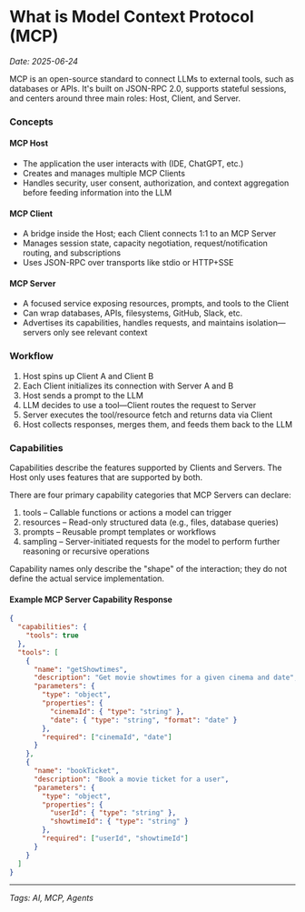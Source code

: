 # What is Model Context Protocol (MCP)

*Date: 2025-06-24*

MCP is an open-source standard to connect LLMs to external tools, such as databases or APIs. It's built on JSON-RPC 2.0, supports stateful sessions, and centers around three main roles: Host, Client, and Server.

### Concepts

#### MCP Host
- The application the user interacts with (IDE, ChatGPT, etc.)
- Creates and manages multiple MCP Clients
- Handles security, user consent, authorization, and context aggregation before feeding information into the LLM

#### MCP Client
- A bridge inside the Host; each Client connects 1:1 to an MCP Server
- Manages session state, capacity negotiation, request/notification routing, and subscriptions
- Uses JSON-RPC over transports like stdio or HTTP+SSE

#### MCP Server
- A focused service exposing resources, prompts, and tools to the Client
- Can wrap databases, APIs, filesystems, GitHub, Slack, etc.
- Advertises its capabilities, handles requests, and maintains isolation—servers only see relevant context

### Workflow
1. Host spins up Client A and Client B
2. Each Client initializes its connection with Server A and B
3. Host sends a prompt to the LLM
4. LLM decides to use a tool—Client routes the request to Server
5. Server executes the tool/resource fetch and returns data via Client
6. Host collects responses, merges them, and feeds them back to the LLM

### Capabilities

Capabilities describe the features supported by Clients and Servers. The Host only uses features that are supported by both.

There are four primary capability categories that MCP Servers can declare:
1. tools – Callable functions or actions a model can trigger
2. resources – Read-only structured data (e.g., files, database queries)
3. prompts – Reusable prompt templates or workflows
4. sampling – Server-initiated requests for the model to perform further reasoning or recursive operations

Capability names only describe the "shape" of the interaction; they do not define the actual service implementation.

#### Example MCP Server Capability Response

```json
{
  "capabilities": {
    "tools": true
  },
  "tools": [
    {
      "name": "getShowtimes",
      "description": "Get movie showtimes for a given cinema and date",
      "parameters": {
        "type": "object",
        "properties": {
          "cinemaId": { "type": "string" },
          "date": { "type": "string", "format": "date" }
        },
        "required": ["cinemaId", "date"]
      }
    },
    {
      "name": "bookTicket",
      "description": "Book a movie ticket for a user",
      "parameters": {
        "type": "object",
        "properties": {
          "userId": { "type": "string" },
          "showtimeId": { "type": "string" }
        },
        "required": ["userId", "showtimeId"]
      }
    }
  ]
}
```

---

*Tags: AI, MCP, Agents*